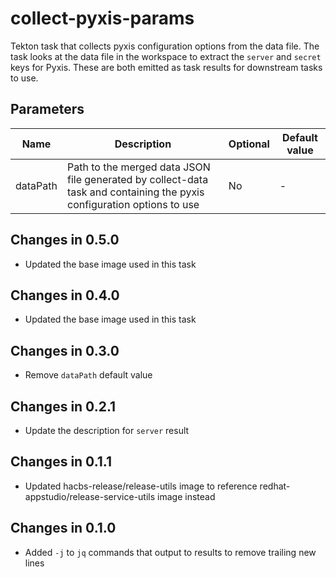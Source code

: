 # collect-pyxis-params

Tekton task that collects pyxis configuration options from the data file. The task looks at the data file
in the workspace to extract the `server` and `secret` keys for Pyxis. These are both emitted as task results
for downstream tasks to use.

## Parameters

| Name     | Description                                                                                                            | Optional | Default value |
|----------|------------------------------------------------------------------------------------------------------------------------|----------|---------------|
| dataPath | Path to the merged data JSON file generated by collect-data task and containing the pyxis configuration options to use | No       | -             |

## Changes in 0.5.0
* Updated the base image used in this task

## Changes in 0.4.0
* Updated the base image used in this task

## Changes in 0.3.0
* Remove `dataPath` default value

## Changes in 0.2.1
* Update the description for `server` result

## Changes in 0.1.1
* Updated hacbs-release/release-utils image to reference redhat-appstudio/release-service-utils image instead

## Changes in 0.1.0
* Added `-j` to `jq` commands that output to results to remove trailing new lines
